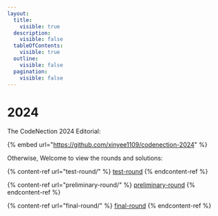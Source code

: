 ```yaml
---
layout:
  title:
    visible: true
  description:
    visible: false
  tableOfContents:
    visible: true
  outline:
    visible: false
  pagination:
    visible: false
---
```


# 2024

The CodeNection 2024 Editorial:

{% embed url="https://github.com/xinyee1109/codenection-2024" %}

Otherwise, Welcome to view the rounds and solutions:

{% content-ref url="test-round/" %}
[test-round](test-round/)
{% endcontent-ref %}

{% content-ref url="preliminary-round/" %}
[preliminary-round](preliminary-round/)
{% endcontent-ref %}

{% content-ref url="final-round/" %}
[final-round](final-round/)
{% endcontent-ref %}
